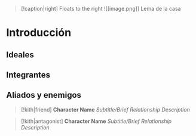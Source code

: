 > [!caption|right] Floats to the right
> ![[image.png]]
> Lema de la casa

# Introducción

## Ideales

## Integrantes

## Aliados y enemigos

> [!kith|friend] **Character Name** _Subtitle/Brief Relationship Description_

> [!kith|antagonist] **Character Name** _Subtitle/Brief Relationship Description_


